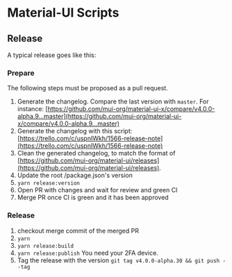# Material-UI Scripts

## Release

A typical release goes like this:

### Prepare

The following steps must be proposed as a pull request.

1. Generate the changelog. Compare the last version with `master`. For instance: [https://github.com/mui-org/material-ui-x/compare/v4.0.0-alpha.9...master](https://github.com/mui-org/material-ui-x/compare/v4.0.0-alpha.9...master)
2. Generate the changelog with this script: [https://trello.com/c/uspnIWkh/1566-release-note](https://trello.com/c/uspnIWkh/1566-release-note)
3. Clean the generated changelog, to match the format of [https://github.com/mui-org/material-ui/releases](https://github.com/mui-org/material-ui/releases).
4. Update the root /package.json's version
5. `yarn release:version`
6. Open PR with changes and wait for review and green CI
7. Merge PR once CI is green and it has been approved

### Release

1. checkout merge commit of the merged PR
2. `yarn`
3. `yarn release:build`
4. `yarn release:publish` You need your 2FA device.
5. Tag the release with the version `git tag v4.0.0-alpha.30 && git push --tag`
